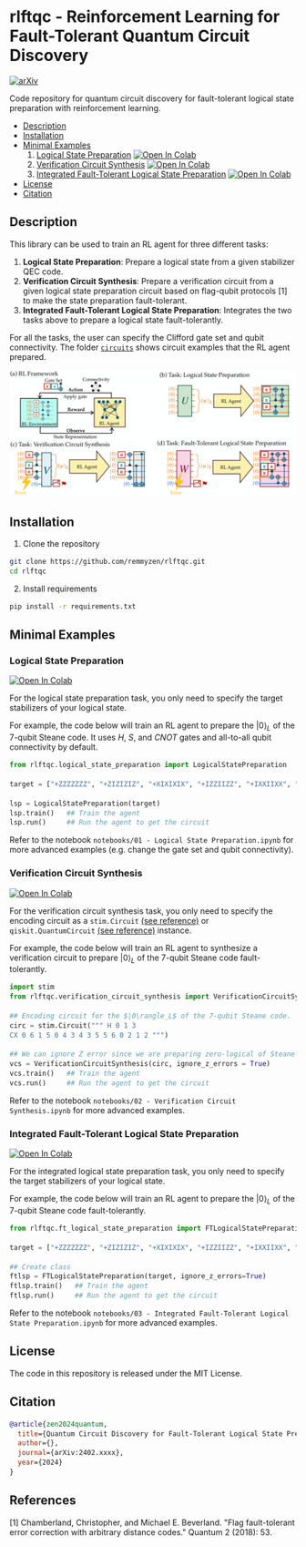 # rlftqc - Reinforcement Learning for Fault-Tolerant Quantum Circuit Discovery

[![arXiv](https://img.shields.io/badge/arXiv-1234.56789-b31b1b.svg)](https://arxiv.org/abs/1234.56789)

Code repository for quantum circuit discovery for fault-tolerant logical state preparation with reinforcement learning. 

- [Description](#description)
- [Installation](#installation)
- [Minimal Examples](#minimal-examples)
    1. [Logical State Preparation](#logical-state-preparation)   <a href="#"><img src="https://colab.research.google.com/assets/colab-badge.svg" alt="Open In Colab"/></a>
    2. [Verification Circuit Synthesis](#verification-circuit-synthesis)  <a href="#"><img src="https://colab.research.google.com/assets/colab-badge.svg" alt="Open In Colab"/></a>
    3. [Integrated Fault-Tolerant Logical State Preparation](#integrated-fault-tolerant-logical-state-preparation)  <a href="#"><img src="https://colab.research.google.com/assets/colab-badge.svg" alt="Open In Colab"/></a>
- [License](#license)
- [Citation](#citation)
  
## Description

This library can be used to train an RL agent for three different tasks:
1. **Logical State Preparation**: Prepare a logical state from a given stabilizer QEC code.
2. **Verification Circuit Synthesis**: Prepare a verification circuit from a given logical state preparation circuit based on flag-qubit protocols [1] to make the state preparation fault-tolerant.
3. **Integrated Fault-Tolerant Logical State Preparation**: Integrates the two tasks above to prepare a logical state fault-tolerantly.

For all the tasks, the user can specify the Clifford gate set and qubit connectivity. The folder <a href="circuits">`circuits`</a> shows circuit examples that the RL agent prepared. 

<img src="images/overview.png" alt="overview" width="800"/>


## Installation

1. Clone the repository

``` bash
git clone https://github.com/remmyzen/rlftqc.git
cd rlftqc
```

2. Install requirements
``` bash
pip install -r requirements.txt
```
## Minimal Examples

### Logical State Preparation  
<a href="#"><img src="https://colab.research.google.com/assets/colab-badge.svg" alt="Open In Colab"/></a>

For the logical state preparation task, you only need to specify the target stabilizers of your logical state. 

For example, the code below will train an RL agent to prepare the $|0\rangle_L$ of the 7-qubit Steane code. It uses $H$, $S$, and $CNOT$ gates and all-to-all qubit connectivity by default.

``` python
from rlftqc.logical_state_preparation import LogicalStatePreparation

target = ["+ZZZZZZZ", "+ZIZIZIZ", "+XIXIXIX", "+IZZIIZZ", "+IXXIIXX", "+IIIZZZZ", "+IIIXXXX"]

lsp = LogicalStatePreparation(target)
lsp.train()   ## Train the agent
lsp.run()     ## Run the agent to get the circuit
```

Refer to the notebook `notebooks/01 - Logical State Preparation.ipynb` for more advanced examples (e.g. change the gate set and qubit connectivity).

### Verification Circuit Synthesis  

<a href="#"><img src="https://colab.research.google.com/assets/colab-badge.svg" alt="Open In Colab"/></a>

For the verification circuit synthesis task, you only need to specify the encoding circuit as a `stim.Circuit` [(see reference)](https://github.com/quantumlib/Stim/blob/main/doc/python_api_reference_vDev.md#stim.Circuit) or `qiskit.QuantumCircuit` [(see reference)](https://docs.quantum.ibm.com/api/qiskit/qiskit.circuit.QuantumCircuit) instance. 

For example, the code below will train an RL agent to synthesize a verification circuit to prepare $|0\rangle_L$ of the 7-qubit Steane code fault-tolerantly. 

``` python
import stim
from rlftqc.verification_circuit_synthesis import VerificationCircuitSynthesis

## Encoding circuit for the $|0\rangle_L$ of the 7-qubit Steane code.
circ = stim.Circuit(""" H 0 1 3
CX 0 6 1 5 0 4 3 4 3 5 5 6 0 2 1 2 """)

## We can ignore Z error since we are preparing zero-logical of Steane code
vcs = VerificationCircuitSynthesis(circ, ignore_z_errors = True)  
vcs.train()   ## Train the agent
vcs.run()     ## Run the agent to get the circuit
```

Refer to the notebook `notebooks/02 - Verification Circuit Synthesis.ipynb` for more advanced examples.

### Integrated Fault-Tolerant Logical State Preparation
<a href="#"><img src="https://colab.research.google.com/assets/colab-badge.svg" alt="Open In Colab"/></a>
  
For the integrated logical state preparation task, you only need to specify the target stabilizers of your logical state. 

For example, the code below will train an RL agent to prepare the $|0\rangle_L$ of the 7-qubit Steane code fault-tolerantly. 

``` python
from rlftqc.ft_logical_state_preparation import FTLogicalStatePreparation

target = ["+ZZZZZZZ", "+ZIZIZIZ", "+XIXIXIX", "+IZZIIZZ", "+IXXIIXX", "+IIIZZZZ", "+IIIXXXX"]

## Create class
ftlsp = FTLogicalStatePreparation(target, ignore_z_errors=True)
ftlsp.train()   ## Train the agent
ftlsp.run()     ## Run the agent to get the circuit

```
Refer to the notebook `notebooks/03 - Integrated Fault-Tolerant Logical State Preparation.ipynb` for more advanced examples.

## License

The code in this repository is released under the MIT License.

## Citation
``` bib
@article{zen2024quantum,
  title={Quantum Circuit Discovery for Fault-Tolerant Logical State Preparation with Reinforcement Learning},
  author={},
  journal={arXiv:2402.xxxx},
  year={2024}
}
```

## References
[1] Chamberland, Christopher, and Michael E. Beverland. "Flag fault-tolerant error correction with arbitrary distance codes." Quantum 2 (2018): 53.

